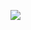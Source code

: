 ![](https://camo.githubusercontent.com/00c3b0aae4b2b112edc76ea7a530a635ff673aa8/68747470733a2f2f6c68332e676f6f676c6575736572636f6e74656e742e636f6d2f33616f43766d7856315f7151417752494e6b346b74466153367277532d5354454f7035505065454567773d773638322d683334362d6e6f)
